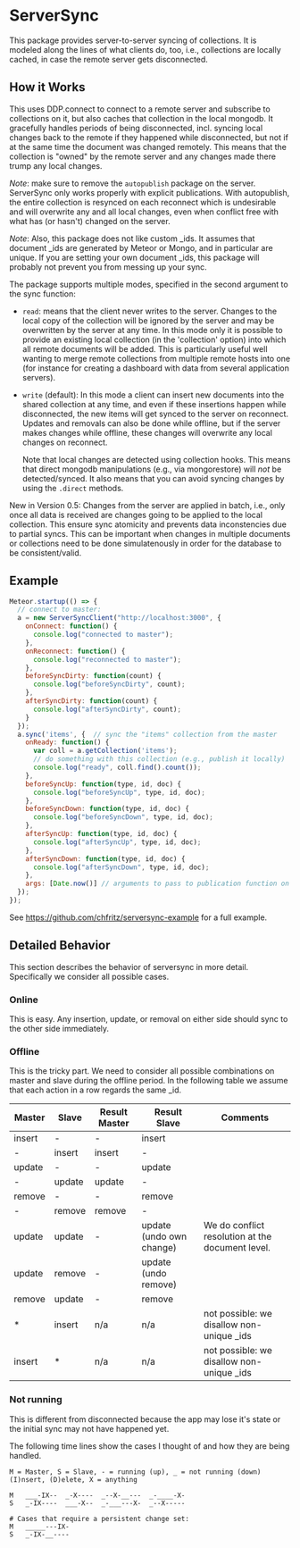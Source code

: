 # ServerSync

This package provides server-to-server syncing of collections. It is
modeled along the lines of what clients do, too, i.e., collections are
locally cached, in case the remote server gets disconnected.

## How it Works

This uses DDP.connect to connect to a remote server and subscribe to
collections on it, but also caches that collection in the local
mongodb. It gracefully handles periods of being disconnected, incl.
syncing local changes back to the remote if they happened while
disconnected, but not if at the same time the document was changed
remotely. This means that the collection is "owned" by the remote
server and any changes made there trump any local changes.

*Note*: make sure to remove the `autopublish` package on the server.
ServerSync only works properly with explicit publications. With
autopublish, the entire collection is resynced on each reconnect which
is undesirable and will overwrite any and all local changes, even when
conflict free with what has (or hasn't) changed on the server.

*Note*: Also, this package does not like custom _ids. It assumes that
 document _ids are generated by Meteor or Mongo, and in particular are
 unique. If you are setting your own document _ids, this package will
 probably not prevent you from messing up your sync.

The package supports multiple modes, specified in the second argument
to the sync function:

- `read`: means that the client never writes to the server. Changes to
  the local copy of the collection will be ignored by the server and
  may be overwritten by the server at any time. In this mode only it
  is possible to provide an existing local collection (in the
  'collection' option) into which all remote documents will be added.
  This is particularly useful well wanting to merge remote collections
  from multiple remote hosts into one (for instance for creating a
  dashboard with data from several application servers).

- `write` (default): In this mode a client can insert new documents
  into the shared collection at any time, and even if these insertions
  happen while disconnected, the new items will get synced to the
  server on reconnect. Updates and removals can also be done while
  offline, but if the server makes changes while offline, these
  changes will overwrite any local changes on reconnect.

  Note that local changes are detected using collection hooks. This
  means that direct mongodb manipulations (e.g., via mongorestore)
  will *not* be detected/synced. It also means that you can avoid
  syncing changes by using the `.direct` methods.  


New in Version 0.5: Changes from the server are applied in batch,
i.e., only once all data is received are changes going to be applied
to the local collection. This ensure sync atomicity and prevents data
inconstencies due to partial syncs. This can be important when changes
in multiple documents or collections need to be done simulatenously in
order for the database to be consistent/valid.


## Example

```js
Meteor.startup(() => {
  // connect to master:
  a = new ServerSyncClient("http://localhost:3000", {
    onConnect: function() {
      console.log("connected to master");
    },
    onReconnect: function() {
      console.log("reconnected to master");
    },
    beforeSyncDirty: function(count) {
      console.log("beforeSyncDirty", count);
    },
    afterSyncDirty: function(count) {
      console.log("afterSyncDirty", count);
    }
  });
  a.sync('items', {  // sync the "items" collection from the master
    onReady: function() {
      var coll = a.getCollection('items');
      // do something with this collection (e.g., publish it locally)
      console.log("ready", coll.find().count());
    },
    beforeSyncUp: function(type, id, doc) { 
      console.log("beforeSyncUp", type, id, doc);
    },
    beforeSyncDown: function(type, id, doc) { 
      console.log("beforeSyncDown", type, id, doc);
    },
    afterSyncUp: function(type, id, doc) { 
      console.log("afterSyncUp", type, id, doc);
    },
    afterSyncDown: function(type, id, doc) { 
      console.log("afterSyncDown", type, id, doc);
    },
    args: [Date.now()] // arguments to pass to publication function on server
  });
});
```

See https://github.com/chfritz/serversync-example for a full example.

## Detailed Behavior

This section describes the behavior of serversync in more detail.
Specifically we consider all possible cases.

### Online

This is easy. Any insertion, update, or removal on either side should
sync to the other side immediately.

### Offline

This is the tricky part. We need to consider all possible combinations
on master and slave during the offline period. In the following table
we assume that each action in a row regards the same _id.


Master | Slave  | Result Master | Result Slave | Comments
---    | ---    | ---           | ---          | --- 
insert | -      | -             | insert       |
-      | insert | insert        | -            |
update | -      | -             | update       |
-      | update | update        | -            |
remove | -      | -             | remove       |
-      | remove | remove        | -            |
update | update | -             | update (undo own change) | We do conflict resolution at the document level.
update | remove | -             | update (undo remove) |
remove | update | -             | remove | 
*      | insert | n/a           | n/a          | not possible: we disallow non-unique _ids
insert | *      | n/a           | n/a          | not possible: we disallow non-unique _ids


### Not running

This is different from disconnected because the app may lose it's
state or the initial sync may not have happened yet.

The following time lines show the cases I thought of and how they are
being handled.

```
M = Master, S = Slave, - = running (up), _ = not running (down)
(I)nsert, (D)elete, X = anything

M   ___-IX--  _-X----  _--X-__---  _-____-X-
S   _-IX----  ___-X--  _-___---X-  _--X-----

# Cases that require a persistent change set:
M   _____---IX-
S   _-IX-__----

```